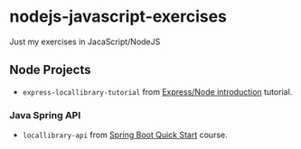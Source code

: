 # nodejs-javascript-exercises
Just my exercises in JacaScript/NodeJS

## Node Projects

- `express-locallibrary-tutorial` from [Express/Node introduction](https://developer.mozilla.org/en-US/docs/Learn/Server-side/Express_Nodejs/Introduction) tutorial.
### Java Spring API
- `locallibrary-api` from [Spring Boot Quick Start](https://www.youtube.com/watch?v=msXL2oDexqw&list=PLmbC-xnvykcghOSOJ1ZF6ja3aOgZAgaMO&index=0) course.


